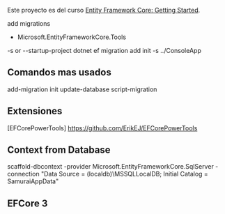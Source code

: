 ﻿Este proyecto es del curso [Entity Framework Core: Getting Started](https://app.pluralsight.com/library/courses/c99828cd-6812-41f9-bf1c-3ce2227b9a89/table-of-contents).

add migrations

- Microsoft.EntityFrameworkCore.Tools

-s or --startup-project
dotnet ef migration add init -s ../ConsoleApp

## Comandos mas usados
add-migration init
update-database
script-migration

## Extensiones
[EFCorePowerTools] https://github.com/ErikEJ/EFCorePowerTools


## Context from Database
scaffold-dbcontext -provider Microsoft.EntityFrameworkCore.SqlServer -connection "Data Source = (localdb)\MSSQLLocalDB; Initial Catalog = SamuraiAppData"


## EFCore 3

